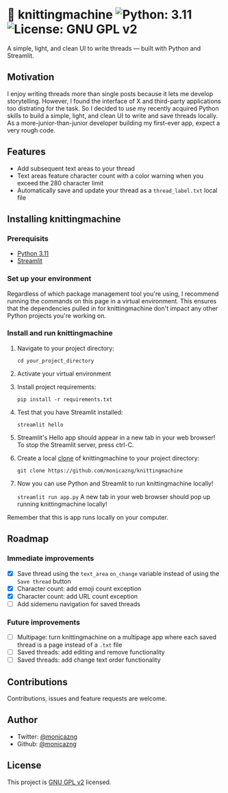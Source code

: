 # 🧶 knittingmachine <img alt="Python: 3.11" src="https://img.shields.io/badge/python-3.11-blue.svg" target="_blank"/> <img alt="License: GNU GPL v2" src="https://img.shields.io/badge/license-GNU_GPL_v2-blue.svg" target="_blank"/>

A simple, light, and clean UI to write threads — built with Python and Streamlit.

## Motivation
I enjoy writing threads more than single posts because it lets me develop storytelling. However, I found the interface of X and third-party applications too distrating for the task. So I decided to use my recently acquired Python skills to build a simple, light, and clean UI to write and save threads locally. As a more-junior-than-junior developer building my first-ever app, expect a very rough code. 

## Features
* Add subsequent text areas to your thread
* Text areas feature character count with a color warning when you exceed the 280 character limit
* Automatically save and update your thread as a `thread_label.txt` local file

## Installing knittingmachine

### Prerequisits
* [Python 3.11](https://www.python.org/downloads/)
* [Streamlit](https://docs.streamlit.io/library/get-started/installation)

### Set up your environment
Regardless of which package management tool you're using, I recommend running the commands on this page in a virtual environment. This ensures that the dependencies pulled in for knittingmachine don't impact any other Python projects you're working on.

### Install and run knittingmachine
1. Navigate to your project directory:

    `cd your_project_directory`
2. Activate your virtual environment
3. Install project requirements:
    
    `pip install -r requirements.txt`
4. Test that you have Streamlit installed:
    
    `streamlit hello`
5. Streamlit's Hello app should appear in a new tab in your web browser! To stop the Streamlit server, press ctrl-C.
6. Create a local [clone](https://docs.github.com/en/repositories/creating-and-managing-repositories/cloning-a-repository) of knittingmachine to your project directory:
    
    `git clone https://github.com/monicazng/knittingmachine`
7. Now you can use Python and Streamlit to run knittingmachine locally!
    
    `streamlit run app.py`
    A new tab in your web browser should pop up running knittingmachine locally!

Remember that this is app runs locally on your computer. 

## Roadmap

### Immediate improvements
- [X] Save thread using the `text_area` `on_change` variable instead of using the `Save thread` button
- [X] Character count: add emoji count exception
- [X] Character count: add URL count exception
- [ ] Add sidemenu navigation for saved threads

### Future improvements
- [ ] Multipage: turn knittingmachine on a multipage app where each saved thread is a page instead of a `.txt` file
- [ ] Saved threads: add editing and remove functionality
- [ ] Saved threads: add change text order functionality

## Contributions
Contributions, issues and feature requests are welcome.

## Author
* Twitter: [@monicazng](https://twitter.com/monicazng)
* Github: [@monicazng](https://github.com/monicazng)

## License
This project is [GNU GPL v2](https://github.com/monicazng/knittingmachine/LICENSE) licensed.